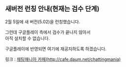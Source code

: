 ## 새버전 런칭 안내(현재는 검수 단계)

2월 5일에 새 버전(5.02)을 런칭했습니다.  
  
그런데 구글플레이 측에서 검수가 끝나지 않아서  
아직 설치할 수 없습니다.
  
구글플레이에 반영되면 여기에 재공지하도록 하겠습니다.
   
링크 : [채팅매니아 카페(http://cafe.daum.net/chattingmania)](http://cafe.daum.net/chattingmania)
